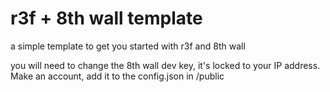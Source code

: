 # r3f + 8th wall template

a simple template to get you started with r3f and 8th wall

you will need to change the 8th wall dev key, it's locked to your IP address. Make an account, add it to the config.json in /public
